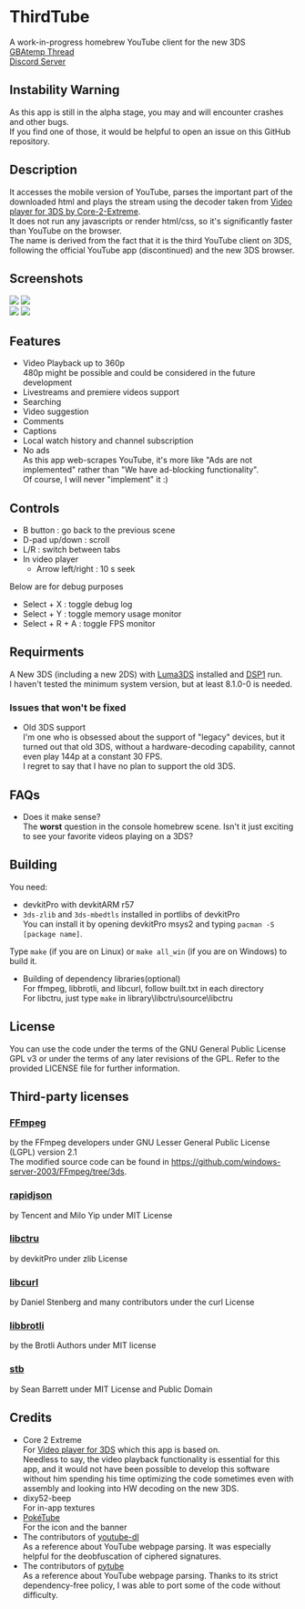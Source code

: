# ThirdTube

A work-in-progress homebrew YouTube client for the new 3DS  
[GBAtemp Thread](https://gbatemp.net/threads/release-thirdtube-a-homebrew-youtube-client-for-the-new-3ds.591696/)  
[Discord Server](https://discord.gg/CVcThBCQJM)

## Instability Warning

As this app is still in the alpha stage, you may and will encounter crashes and other bugs.  
If you find one of those, it would be helpful to open an issue on this GitHub repository.  

## Description
It accesses the mobile version of YouTube, parses the important part of the downloaded html and plays the stream using the decoder taken from [Video player for 3DS by Core-2-Extreme](https://github.com/Core-2-Extreme/Video_player_for_3DS).  
It does not run any javascripts or render html/css, so it's significantly faster than YouTube on the browser.  
The name is derived from the fact that it is the third YouTube client on 3DS, following the official YouTube app (discontinued) and the new 3DS browser.  

## Screenshots
![](https://github.com/windows-server-2003/ThirdTube/blob/main/screenshots/0.bmp) ![](https://github.com/windows-server-2003/ThirdTube/blob/main/screenshots/1.bmp)  
![](https://github.com/windows-server-2003/ThirdTube/blob/main/screenshots/2.bmp) ![](https://github.com/windows-server-2003/ThirdTube/blob/main/screenshots/3.bmp)  

## Features

 - Video Playback up to 360p  
   480p might be possible and could be considered in the future development
 - Livestreams and premiere videos support
 - Searching  
 - Video suggestion  
 - Comments  
 - Captions  
 - Local watch history and channel subscription  
 - No ads  
   As this app web-scrapes YouTube, it's more like "Ads are not implemented" rather than "We have ad-blocking functionality".  
   Of course, I will never "implement" it :)  

## Controls

 - B button : go back to the previous scene  
 - D-pad up/down : scroll
 - L/R : switch between tabs
 - In video player
    - Arrow left/right : 10 s seek

Below are for debug purposes

 - Select + X : toggle debug log
 - Select + Y : toggle memory usage monitor
 - Select + R + A : toggle FPS monitor



## Requirments
A New 3DS (including a new 2DS) with [Luma3DS](https://github.com/LumaTeam/Luma3DS) installed and [DSP1](https://github.com/zoogie/DSP1) run.  
I haven't tested the minimum system version, but at least 8.1.0-0 is needed.  

### Issues that won't be fixed

 - Old 3DS support  
   I'm one who is obsessed about the support of "legacy" devices, but it turned out that old 3DS, without a hardware-decoding capability, cannot even play 144p at a constant 30 FPS.  
   I regret to say that I have no plan to support the old 3DS.  

## FAQs

 - Does it make sense?  
   The **worst** question in the console homebrew scene. Isn't it just exciting to see your favorite videos playing on a 3DS?

## Building
You need:

 - devkitPro with devkitARM r57  
 - ```3ds-zlib``` and ```3ds-mbedtls``` installed in portlibs of devkitPro  
   You can install it by opening devkitPro msys2 and typing ```pacman -S [package name]```.

Type ```make``` (if you are on Linux) or ```make all_win``` (if you are on Windows) to build it.  

 - Building of dependency libraries(optional)  
   For ffmpeg, libbrotli, and libcurl, follow built.txt in each directory  
   For libctru, just type ```make``` in library\libctru\source\libctru  

## License
You can use the code under the terms of the GNU General Public License GPL v3 or under the terms of any later revisions of the GPL. Refer to the provided LICENSE file for further information.

## Third-party licenses

### [FFmpeg](https://ffmpeg.org/)
by the FFmpeg developers under GNU Lesser General Public License (LGPL) version 2.1  
The modified source code can be found in https://github.com/windows-server-2003/FFmpeg/tree/3ds.  
### [rapidjson](https://github.com/Tencent/rapidjson)
by Tencent and Milo Yip under MIT License  
### [libctru](https://github.com/devkitPro/libctru)
by devkitPro under zlib License  
### [libcurl](https://curl.se/)
by Daniel Stenberg and many contributors under the curl License  
### [libbrotli](https://github.com/google/brotli)  
by the Brotli Authors under MIT license
### [stb](https://github.com/nothings/stb/)
by Sean Barrett under MIT License and Public Domain  

## Credits
* Core 2 Extreme  
  For [Video player for 3DS](https://github.com/Core-2-Extreme/Video_player_for_3DS) which this app is based on.  
  Needless to say, the video playback functionality is essential for this app, and it would not have been possible to develop this software without him spending his time optimizing the code sometimes even with assembly and looking into HW decoding on the new 3DS.
* dixy52-beep  
  For in-app textures
* [PokéTube](https://github.com/Poketubepoggu)  
  For the icon and the banner
* The contributors of [youtube-dl](https://github.com/ytdl-org/youtube-dl)  
  As a reference about YouTube webpage parsing. It was especially helpful for the deobfuscation of ciphered signatures.  
* The contributors of [pytube](https://github.com/pytube/pytube)  
  As a reference about YouTube webpage parsing. Thanks to its strict dependency-free policy, I was able to port some of the code without difficulty.  

